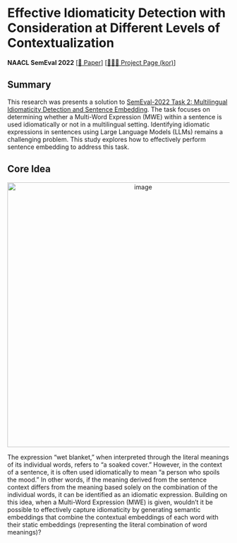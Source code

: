 # Effective Idiomaticity Detection with Consideration at Different Levels of Contextualization
**NAACL SemEval 2022** [[📝 Paper](https://aclanthology.org/2022.semeval-1.17/)] [[👩🏻‍💻 Project Page (kor)](https://lavish-cent-5cf.notion.site/Effective-Idiomaticity-Detection-with-Consideration-at-Different-Levels-of-Contextualization-16b43df64a2780a5a8c8f57a8057219f?pvs=4)]

## Summary
This research was presents a solution to [SemEval-2022 Task 2: Multilingual Idiomaticity Detection and Sentence Embedding](https://aclanthology.org/2022.semeval-1.13.pdf). The task focuses on determining whether a Multi-Word Expression (MWE) within a sentence is used idiomatically or not in a multilingual setting. Identifying idiomatic expressions in sentences using Large Language Models (LLMs) remains a challenging problem. This study explores how to effectively perform sentence embedding to address this task.

## Core Idea
<div align="center">
    <img src="https://github.com/user-attachments/assets/f689283c-3a5d-4995-b6d5-18584a75d8dd" alt="image" width="600">
</div>

The expression “wet blanket,” when interpreted through the literal meanings of its individual words, refers to “a soaked cover.” However, in the context of a sentence, it is often used idiomatically to mean “a person who spoils the mood.” In other words, if the meaning derived from the sentence context differs from the meaning based solely on the combination of the individual words, it can be identified as an idiomatic expression. Building on this idea, when a Multi-Word Expression (MWE) is given, wouldn’t it be possible to effectively capture idiomaticity by generating semantic embeddings that combine the contextual embeddings of each word with their static embeddings (representing the literal combination of word meanings)?
